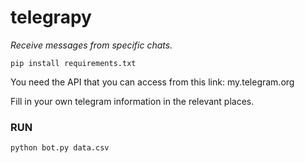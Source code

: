 # telegrapy

*Receive messages from specific chats.*

``` pip install requirements.txt ```

You need the API that you can access from this link: my.telegram.org

Fill in your own telegram information in the relevant places.


### RUN

``` python bot.py data.csv ```

